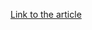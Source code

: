 [Link to the article](https://wwws.nightwatchcybersecurity.com/2021/04/25/supply-chain-attacks-via-github-com-releases/)
